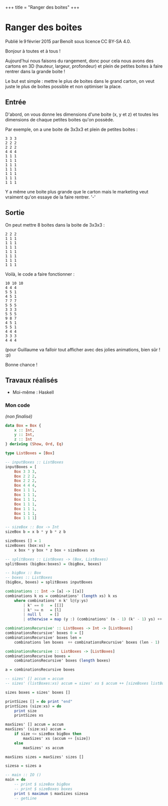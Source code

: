 +++
title = "Ranger des boites"
+++

# Ranger des boites

Publié le 9 février 2015 par Benoît sous licence CC BY-SA 4.0.

Bonjour à toutes et à tous !

Aujourd'hui nous faisons du rangement, donc pour cela nous avons des cartons en
3D (hauteur, largeur, profondeur) et plein de petites boites à faire rentrer
dans la grande boite !

Le but est simple : mettre le plus de boites dans le grand carton, on veut
juste le plus de boites possible et non optimiser la place.

## Entrée

D'abord, on vous donne les dimensions d'une boite (x, y et z) et toutes les
dimensions de chaque petites boites qu'on possède.

Par exemple, on a une boite de 3x3x3 et plein de petites boites :

```text
3 3 3
2 2 2
2 2 2
4 4 4
1 1 1
1 1 1
1 1 1
1 1 1
1 1 1
1 1 1
1 1 1
```

Y a même une boite plus grande que le carton mais le marketing veut vraiment
qu'on essaye de la faire rentrer. '-'

## Sortie

On peut mettre 8 boites dans la boite de 3x3x3 :

```text
2 2 2
1 1 1
1 1 1
1 1 1
1 1 1
1 1 1
1 1 1
1 1 1
```

Voilà, le code a faire fonctionner :

```text
10 10 10
4 4 4
5 5 1
4 5 1
7 7 7
5 5 5
3 3 3
5 5 5
9 8 7
4 5 1
5 5 1
4 4 4
3 3 3
4 4 4
```

(pour Guillaume va falloir tout afficher avec des jolies animations, bien sûr !
:p)

Bonne chance !

## Travaux réalisés

- Moi-même : Haskell

### Mon code

*(non finalisé)*

```haskell
data Box = Box {
	x :: Int,
	y :: Int,
	z :: Int
} deriving (Show, Ord, Eq)

type ListBoxes = [Box]

-- inputBoxes :: ListBoxes
inputBoxes = [
	Box 3 3 3,
	Box 2 2 2,
	Box 2 2 2,
	Box 4 4 4,
	Box 1 1 1,
	Box 1 1 1,
	Box 1 1 1,
	Box 1 1 1,
	Box 1 1 1,
	Box 1 1 1,
	Box 1 1 1]

-- sizeBox :: Box -> Int
sizeBox b = x b * y b * z b

sizeBoxes [] = 1
sizeBoxes (box:xs) =
	x box * y box * z box + sizeBoxes xs

-- splitBoxes :: ListBoxes -> (Box, ListBoxes)
splitBoxes (bigBox:boxes) = (bigBox, boxes)

-- bigBox :: Box
-- boxes :: ListBoxes
(bigBox, boxes) = splitBoxes inputBoxes

combinations :: Int -> [a] -> [[a]]
combinations k xs = combinations' (length xs) k xs
	where combinations' n k' l@(y:ys)
		| k' == 0   = [[]]
		| k' >= n   = [l]
		| null l    = []
		| otherwise = map (y :) (combinations' (n - 1) (k' - 1) ys) ++ combinations' (n - 1) k' ys

combinationsRecursive' :: ListBoxes -> Int -> [ListBoxes]
combinationsRecursive' boxes 0 = []
combinationsRecursive' boxes len =
	combinations len boxes  ++ combinationsRecursive' boxes (len - 1)

combinationsRecursive :: ListBoxes -> [ListBoxes]
combinationsRecursive boxes =
	combinationsRecursive' boxes (length boxes)

a = combinationsRecursive boxes

-- sizes' [] accum = accum
-- sizes' (listBoxes:xs) accum = sizes' xs $ accum ++ [sizeBoxes listBoxes]

sizes boxes = sizes' boxes []

printSizes [] = do print "end"
printSizes (size:xs) = do
	print size
	printSizes xs

maxSizes' [] accum = accum
maxSizes' (size:xs) accum =
	if size <= sizeBox bigBox then
		maxSizes' xs (accum ++ [size])
	else
		maxSizes' xs accum

maxSizes sizes = maxSizes' sizes []

sizesa = sizes a

-- main :: IO ()
main = do
	-- print $ sizeBox bigBox
	-- print $ sizeBoxes boxes
	print $ maximum $ maxSizes sizesa
	-- getLine
```
